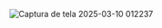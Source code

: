 
![Captura de tela 2025-03-10 012237](https://github.com/user-attachments/assets/0e7e93d9-456a-4b8e-99c1-d441020ca913)
